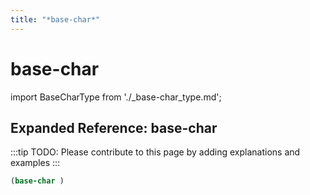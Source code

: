 ```yaml
---
title: "*base-char*"
---
```


# base-char

import BaseCharType from './_base-char_type.md';

<BaseCharType />

## Expanded Reference: base-char

:::tip
TODO: Please contribute to this page by adding explanations and examples
:::

```lisp
(base-char )
```
